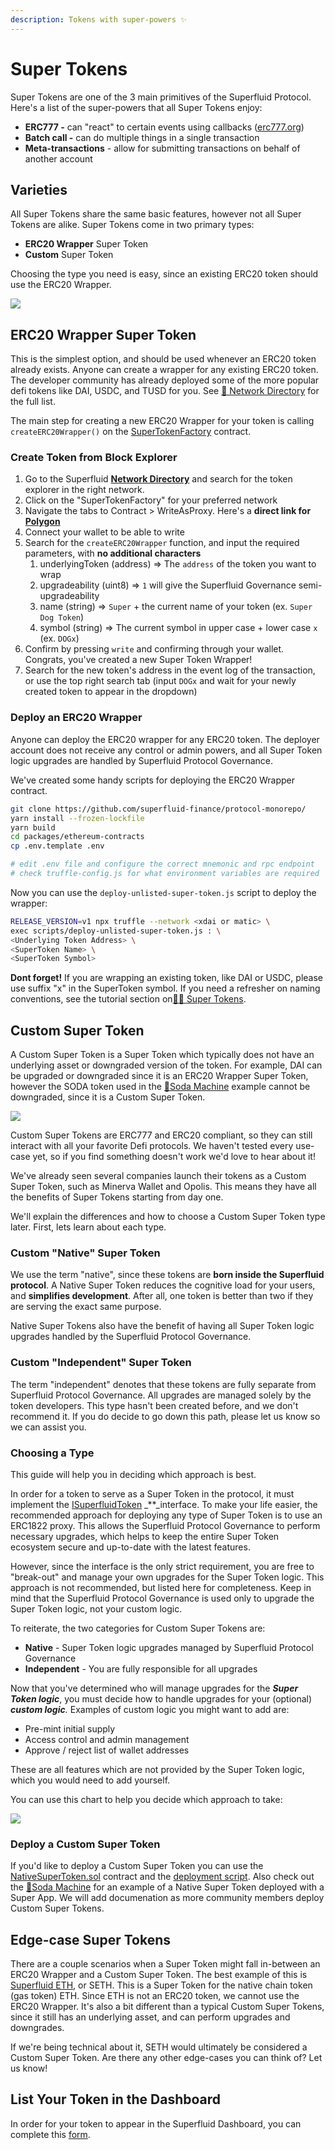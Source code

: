 ```yaml
---
description: Tokens with super-powers ✨
---
```


# Super Tokens

Super Tokens are one of the 3 main primitives of the Superfluid Protocol. Here's a list of the super-powers that all Super Tokens enjoy:

* **ERC777 -** can "react" to certain events using callbacks ([erc777.org](https://www.erc777.org))
* **Batch call -** can do multiple things in a single transaction
* **Meta-transactions** - allow for submitting transactions on behalf of another account

## Varieties

All Super Tokens share the same basic features, however not all Super Tokens are alike. Super Tokens come in two primary types:

* **ERC20 Wrapper** Super Token
* **Custom** Super Token

Choosing the type you need is easy, since an existing ERC20 token should use the ERC20 Wrapper.

![](<../.gitbook/assets/image (26).png>)

## ERC20 Wrapper Super Token

This is the simplest option, and should be used whenever an ERC20 token already exists. Anyone can create a wrapper for any existing ERC20 token. The developer community has already deployed some of the more popular defi tokens like DAI, USDC, and TUSD for you. See [🔗 Network Directory](../networks/networks.md) for the full list.

The main step for creating a new ERC20 Wrapper for your token is calling `createERC20Wrapper()` on the [SuperTokenFactory](https://github.com/superfluid-finance/protocol-monorepo/blob/dev/packages/ethereum-contracts/contracts/superfluid/SuperTokenFactory.sol) contract.

### Create Token from Block Explorer

1. Go to the Superfluid [**Network Directory**](https://docs.superfluid.finance/superfluid/networks/networks) and search for the token explorer in the right network.
2. Click on the "SuperTokenFactory" for your preferred network
3. Navigate the tabs to Contract > WriteAsProxy. Here's a **direct link for** [**Polygon**](https://polygonscan.com/address/0x2C90719f25B10Fc5646c82DA3240C76Fa5BcCF34#writeProxyContract)
4. Connect your wallet to be able to write
5. Search for the `createERC20Wrapper` function, and input the required parameters, with **no additional characters**
   1. underlyingToken (address) ⇒ The `address` of the token you want to wrap
   2. upgradeability (uint8) ⇒ `1` will give the Superfluid Governance semi-upgradeability
   3. name (string) ⇒ `Super` + the current name of your token (ex. `Super Dog Token`)
   4. symbol (string) ⇒ The current symbol in upper case + lower case `x` (ex. `DOGx`)
6. Confirm by pressing `write` and confirming through your wallet. Congrats, you've created a new Super Token Wrapper!
7. Search for the new token's address in the event log of the transaction, or use the top right search tab (input `DOGx` and wait for your newly created token to appear in the dropdown)

### Deploy an ERC20 Wrapper

Anyone can deploy the ERC20 wrapper for any ERC20 token. The deployer account does not receive any control or admin powers, and all Super Token logic upgrades are handled by Superfluid Protocol Governance.

We've created some handy scripts for deploying the ERC20 Wrapper contract.

```bash
git clone https://github.com/superfluid-finance/protocol-monorepo/
yarn install --frozen-lockfile
yarn build
cd packages/ethereum-contracts
cp .env.template .env

# edit .env file and configure the correct mnemonic and rpc endpoint
# check truffle-config.js for what environment variables are required
```

Now you can use the `deploy-unlisted-super-token.js` script to deploy the wrapper:

```bash
RELEASE_VERSION=v1 npx truffle --network <xdai or matic> \
exec scripts/deploy-unlisted-super-token.js : \
<Underlying Token Address> \
<SuperToken Name> \
<SuperToken Symbol>
```

**Dont forget!** If you are wrapping an existing token, like DAI or USDC, please use suffix "x" in the SuperToken symbol. If you need a refresher on naming conventions, see the tutorial section on[🦸‍♀️ Super Tokens](../protocol-tutorials/super-tokens.md).

## Custom Super Token

A Custom Super Token is a Super Token which typically does not have an underlying asset or downgraded version of the token. For example, DAI can be upgraded or downgraded since it is an ERC20 Wrapper Super Token, however the SODA token used in the [🥤Soda Machine](../resources/examples/soda-machine.md) example cannot be downgraded, since it is a Custom Super Token.

![](<../.gitbook/assets/image (26) (2).png>)

Custom Super Tokens are ERC777 and ERC20 compliant, so they can still interact with all your favorite Defi protocols. We haven't tested every use-case yet, so if you find something doesn't work we'd love to hear about it!

We've already seen several companies launch their tokens as a Custom Super Token, such as Minerva Wallet and Opolis. This means they have all the benefits of Super Tokens starting from day one.

We'll explain the differences and how to choose a Custom Super Token type later. First, lets learn about each type.

### Custom "Native" Super Token

We use the term "native", since these tokens are **born inside the Superfluid protocol**. A Native Super Token reduces the cognitive load for your users, and **simplifies development**. After all, one token is better than two if they are serving the exact same purpose.

Native Super Tokens also have the benefit of having all Super Token logic upgrades handled by the Superfluid Protocol Governance.

### Custom "Independent" Super Token

The term "independent" denotes that these tokens are fully separate from Superfluid Protocol Governance. All upgrades are managed solely by the token developers. This type hasn't been created before, and we don't recommend it. If you do decide to go down this path, please let us know so we can assist you.

### Choosing a Type

This guide will help you in deciding which approach is best.

In order for a token to serve as a Super Token in the protocol, it must implement the [ISuperfluidToken](https://github.com/superfluid-finance/protocol-monorepo/blob/dev/packages/ethereum-contracts/contracts/interfaces/superfluid/ISuperfluidToken.sol) _\*\*_interface. To make your life easier, the recommended approach for deploying any type of Super Token is to use an ERC1822 proxy. This allows the Superfluid Protocol Governance to perform necessary upgrades, which helps to keep the entire Super Token ecosystem secure and up-to-date with the latest features.

However, since the interface is the only strict requirement, you are free to "break-out" and manage your own upgrades for the Super Token logic. This approach is not recommended, but listed here for completeness. Keep in mind that the Superfluid Protocol Governance is used only to upgrade the Super Token logic, not your custom logic.

To reiterate, the two categories for Custom Super Tokens are:

* **Native** - Super Token logic upgrades managed by Superfluid Protocol Governance
* **Independent** - You are fully responsible for all upgrades

Now that you've determined who will manage upgrades for the _**Super Token logic**_, you must decide how to handle upgrades for your (optional) _**custom logic**._ Examples of custom logic you might want to add are:

* Pre-mint initial supply
* Access control and admin management
* Approve / reject list of wallet addresses

These are all features which are not provided by the Super Token logic, which you would need to add yourself.

You can use this chart to help you decide which approach to take:

![](<../.gitbook/assets/image (25).png>)

### Deploy a Custom Super Token

If you'd like to deploy a Custom Super Token you can use the [NativeSuperToken.sol](https://github.com/superfluid-finance/protocol-monorepo/blob/dev/packages/ethereum-contracts/contracts/tokens/NativeSuperToken.sol) contract and the [deployment script](https://github.com/superfluid-finance/protocol-monorepo/blob/dev/packages/ethereum-contracts/scripts/deploy-native-super-token.js). Also check out the [🥤Soda Machine](../resources/examples/soda-machine.md) for an example of a Native Super Token deployed with a Super App. We will add documenation as more community members deploy Custom Super Tokens.

## Edge-case Super Tokens

There are a couple scenarios when a Super Token might fall in-between an ERC20 Wrapper and a Custom Super Token. The best example of this is [Superfluid ETH](https://github.com/superfluid-finance/protocol-monorepo/blob/dev/packages/ethereum-contracts/contracts/tokens/SETH.sol), or SETH. This is a Super Token for the native chain token (gas token) ETH. Since ETH is not an ERC20 token, we cannot use the ERC20 Wrapper. It's also a bit different than a typical Custom Super Tokens, since it still has an underlying asset, and can perform upgrades and downgrades.

If we're being technical about it, SETH would ultimately be considered a Custom Super Token. Are there any other edge-cases you can think of? Let us know!

## List Your Token in the Dashboard

In order for your token to appear in the Superfluid Dashboard, you can complete this [form](https://www.notion.so/Add-New-Tokens-to-Superfluid-8464f8c116c24cd6a0c5cb4f4174bb2d).
